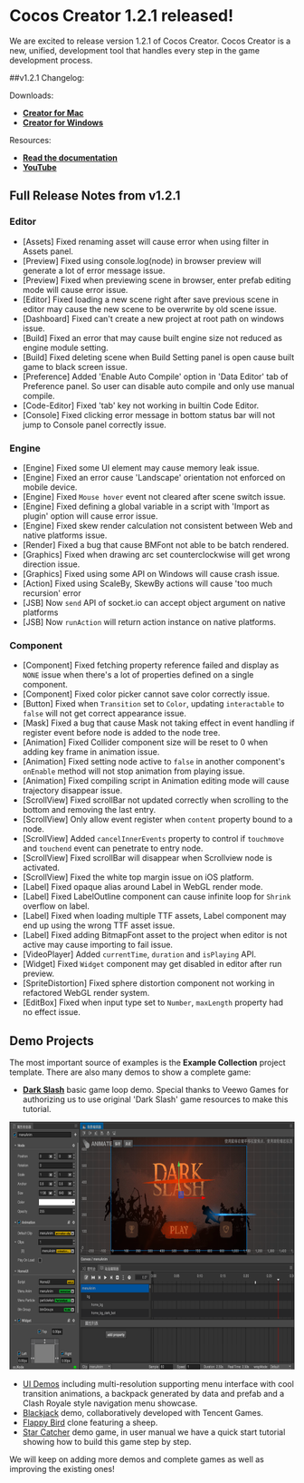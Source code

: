 # Cocos Creator 1.2.1 released!

We are excited to release version 1.2.1 of Cocos Creator. Cocos Creator is a new, unified, development tool that handles every step in the game development process.

##v1.2.1 Changelog:


Downloads: 
- __[Creator for Mac](http://cocos2d-x.org/filedown/CocosCreator_v1.2.1_mac)__ 
- __[Creator for Windows](http://cocos2d-x.org/filedown/CocosCreator_v1.2.1_win)__

Resources: 
- __[Read the documentation](http://cocos2d-x.org/docs/editors_and_tools/creator/index.html)__
- __[YouTube](https://www.youtube.com/watch?v=_UTy7IkGxMU)__

## Full Release Notes from v1.2.1
### Editor

- [Assets] Fixed renaming asset will cause error when using filter in Assets panel.
- [Preview] Fixed using console.log(node) in browser preview will generate a lot of error message issue.
- [Preview] Fixed when previewing scene in browser, enter prefab editing mode will cause error issue.
- [Editor] Fixed loading a new scene right after save previous scene in editor may cause the new scene to be overwrite by old scene issue.
- [Dashboard] Fixed can't create a new project at root path on windows issue.
- [Build] Fixed an error that may cause built engine size not reduced as engine module setting.
- [Build] Fixed deleting scene when Build Setting panel is open cause built game to black screen issue.
- [Preference] Added 'Enable Auto Compile' option in 'Data Editor' tab of Preference panel. So user can disable auto compile and only use manual compile.
- [Code-Editor] Fixed 'tab' key not working in builtin Code Editor.
- [Console] Fixed clicking error message in bottom status bar will not jump to Console panel correctly issue.


### Engine

- [Engine] Fixed some UI element may cause memory leak issue.
- [Engine] Fixed an error cause 'Landscape' orientation not enforced on mobile device.
- [Engine] Fixed `Mouse hover` event not cleared after scene switch issue.
- [Engine] Fixed defining a global variable in a script with 'Import as plugin' option will cause error issue.
- [Engine] Fixed skew render calculation not consistent between Web and native platforms issue.
- [Render] Fixed a bug that cause BMFont not able to be batch rendered.
- [Graphics] Fixed when drawing arc set counterclockwise will get wrong direction issue.
- [Graphics] Fixed using some API on Windows will cause crash issue.
- [Action] Fixed using ScaleBy, SkewBy actions will cause 'too much recursion' error
- [JSB] Now `send` API of socket.io can accept object argument on native platforms
- [JSB] Now `runAction` will return action instance on native platforms.

### Component

- [Component] Fixed fetching property reference failed and display as `NONE` issue when there's a lot of properties defined on a single component.
- [Component] Fixed color picker cannot save color correctly issue.
- [Button] Fixed when `Transition` set to `Color`, updating `interactable` to `false` will not get correct appearance issue.
- [Mask] Fixed a bug that cause Mask not taking effect in event handling if register event before node is added to the node tree.
- [Animation] Fixed Collider component size will be reset to 0 when adding key frame in animation issue.
- [Animation] Fixed setting node active to `false` in another component's `onEnable` method will not stop animation from playing issue.
- [Animation] Fixed compiling script in Animation editing mode will cause trajectory disappear issue.
- [ScrollView] Fixed scrollBar not updated correctly when scrolling to the bottom and removing the last entry.
- [ScrollView] Only allow event register when `content` property bound to a node.
- [ScrollView] Added `cancelInnerEvents` property to control if `touchmove` and `touchend` event can penetrate to entry node.
- [ScrollView] Fixed scrollBar will disappear when Scrollview node is activated.
- [ScrollView] Fixed the white top margin issue on iOS platform.
- [Label] Fixed opaque alias around Label in WebGL render mode.
- [Label] Fixed LabelOutline component can cause infinite loop for `Shrink` overflow on label.
- [Label] Fixed when loading multiple TTF assets, Label component may end up using the wrong TTF asset issue.
- [Label] Fixed adding BitmapFont asset to the project when editor is not active may cause importing to fail issue.
- [VideoPlayer] Added `currentTime`, `duration` and `isPlaying` API.
- [Widget] Fixed `Widget` component may get disabled in editor after run preview.
- [SpriteDistortion] Fixed sphere distortion component not working in refactored WebGL render system.
- [EditBox] Fixed when input type set to `Number`, `maxLength` property had no effect issue.



## Demo Projects
The most important source of examples is the __Example Collection__ project template. There are also many demos to show a complete game:

- __[Dark Slash](https://github.com/cocos-creator/tutorial-dark-slash/archive/master.zip)__ basic game loop demo. Special thanks to Veewo Games for authorizing us to use original 'Dark Slash' game resources to make this tutorial. 

<img src="5e094cd93e6df20b.png" width="690" height="437"> 

- [UI Demos](https://github.com/cocos-creator/demo-ui/archive/master.zip) including multi-resolution supporting menu interface with cool transition animations, a backpack generated by data and prefab and a Clash Royale style navigation menu showcase. 
- [Blackjack](https://github.com/cocos-creator/tutorial-blackjack/archive/master.zip) demo, collaboratively developed with Tencent Games. 
- [Flappy Bird](https://github.com/cocos-creator/tutorial-duang-sheep/archive/master.zip) clone featuring a sheep. 
- [Star Catcher](https://github.com/cocos-creator/tutorial-first-game/archive/master.zip) demo game, in user manual we have a quick start tutorial showing how to build this game step by step.

We will keep on adding more demos and complete games as well as improving the existing ones!

